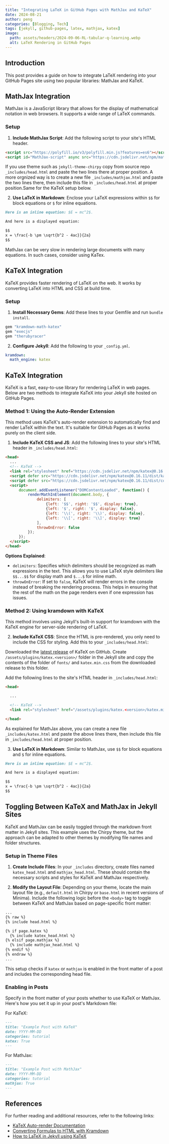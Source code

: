 ```yaml
---
title: "Integrating LaTeX in GitHub Pages with MathJax and KaTeX"
date: 2024-08-21
author: peng
categories: [Blogging, Tech]
tags: [jekyll, github-pages, latex, mathjax, katex]
image:
  path: assets/headers/2024-09-06-RL-tabular-q-learning.webp
  alt: LaTeX Rendering in GitHub Pages
---
```


## Introduction

This post provides a guide on how to integrate LaTeX rendering into your GitHub Pages site using two popular libraries: MathJax and KaTeX.

## MathJax Integration

MathJax is a JavaScript library that allows for the display of mathematical notation in web browsers. It supports a wide range of LaTeX commands.

### Setup

1. **Include MathJax Script**: Add the following script to your site's HTML header.

```html
<script src="https://polyfill.io/v3/polyfill.min.js?features=es6"></script>
<script id="MathJax-script" async src="https://cdn.jsdelivr.net/npm/mathjax@3/es5/tex-mml-chtml.js"></script>
```

If you use theme such as `jekyll-theme-chirpy` copy from source repo `_includes/head.html` and paste the two lines there at proper position.
A more orgnized way is to create a new file `_includes/mathjax.html` and paste the two lines there, then include this file in `_includes/head.html` at proper position.Same for the KaTeX setup below. 


2. **Use LaTeX in Markdown**: Enclose your LaTeX expressions within `$$` for block equations or `$` for inline equations.

```markdown
Here is an inline equation: $E = mc^2$.

And here is a displayed equation:

$$
x = \frac{-b \pm \sqrt{b^2 - 4ac}}{2a}
$$
```
MathJax can be very slow in rendering large documents with many equations. In such cases, consider using KaTex.

## KaTeX Integration

KaTeX provides faster rendering of LaTeX on the web. It works by converting LaTeX into HTML and CSS at build time.

### Setup

1. **Install Necessary Gems**: Add these lines to your Gemfile and run `bundle install`.

```ruby
gem "kramdown-math-katex"
gem "execjs"
gem "therubyracer"
```

2. **Configure Jekyll**: Add the following to your `_config.yml`.

```yaml
kramdown:
  math_engine: katex
```

## KaTeX Integration

KaTeX is a fast, easy-to-use library for rendering LaTeX in web pages. Below are two methods to integrate KaTeX into your Jekyll site hosted on GitHub Pages.

### Method 1: Using the Auto-Render Extension

This method uses KaTeX's auto-render extension to automatically find and render LaTeX within the text. It's suitable for GitHub Pages as it works purely on the client side.

1. **Include KaTeX CSS and JS**: Add the following lines to your site's HTML header in `_includes/head.html`:

```html
<head>
  ...
  <!-- KaTeX -->
  <link rel="stylesheet" href="https://cdn.jsdelivr.net/npm/katex@0.16.11/dist/katex.min.css" integrity="sha384-nB0miv6/jRmo5UMMR1wu3Gz6NLsoTkbqJghGIsx//Rlm+ZU03BU6SQNC66uf4l5+" crossorigin="anonymous">
  <script defer src="https://cdn.jsdelivr.net/npm/katex@0.16.11/dist/katex.min.js" integrity="sha384-7zkQWkzuo3B5mTepMUcHkMB5jZaolc2xDwL6VFqjFALcbeS9Ggm/Yr2r3Dy4lfFg" crossorigin="anonymous"></script>
  <script defer src="https://cdn.jsdelivr.net/npm/katex@0.16.11/dist/contrib/auto-render.min.js" integrity="sha384-43gviWU0YVjaDtb/GhzOouOXtZMP/7XUzwPTstBeZFe/+rCMvRwr4yROQP43s0Xk" crossorigin="anonymous"></script>
  <script>
      document.addEventListener("DOMContentLoaded", function() {
          renderMathInElement(document.body, {
              delimiters: [
                  {left: '$$', right: '$$', display: true},
                  {left: '$', right: '$', display: false},
                  {left: '\\(', right: '\\)', display: false},
                  {left: '\\[', right: '\\]', display: true}
              ],
              throwOnError: false
          });
      });
  </script>
</head>
```

**Options Explained**:
- `delimiters`: Specifies which delimiters should be recognized as math expressions in the text. This allows you to use LaTeX style delimiters like `$$...$$` for display math and `$...$` for inline math.
- `throwOnError`: If set to `false`, KaTeX will render errors in the console instead of breaking the rendering process. This helps in ensuring that the rest of the math on the page renders even if one expression has issues.

### Method 2: Using kramdown with KaTeX

This method involves using Jekyll's built-in support for kramdown with the KaTeX engine for server-side rendering of LaTeX.

2. **Include KaTeX CSS**: Since the HTML is pre-rendered, you only need to include the CSS for styling. Add this to your `_includes/head.html`:

Downloaded the [latest release](https://github.com/KaTeX/KaTeX/releases) of KaTeX on GitHub. Create `/assets/plugins/katex.<version>/` folder in the Jekyll site and copy the contents of the folder of `fonts/` and `katex.min.css` from the downloaded release to this folder.

Add the following lines to the site's HTML header in `_includes/head.html`:

```html
<head>

  ...

  <!-- KaTeX -->
  <link rel="stylesheet" href="/assets/plugins/katex.<version>/katex.min.css">

</head>
```

As explained for MathJax above, you can create a new file `_includes/katex.html` and paste the above lines there, then include this file in `_includes/head.html` at proper position.


3. **Use LaTeX in Markdown**: Similar to MathJax, use `$$` for block equations and `$` for inline equations.

```markdown
Here is an inline equation: $E = mc^2$.

And here is a displayed equation:

$$
x = \frac{-b \pm \sqrt{b^2 - 4ac}}{2a}
$$
```

## Toggling Between KaTeX and MathJax in Jekyll Sites

KaTeX and MathJax can be easily toggled through the markdown front matter in Jekyll sites. This example uses the Chirpy theme, but the approach can be adapted to other themes by modifying file names and folder structures.

### Setup in Theme Files

1. **Create Include Files**: In your `_includes` directory, create files named `katex_head.html` and `mathjax_head.html`. These should contain the necessary scripts and styles for KaTeX and MathJax respectively.

2. **Modify the Layout File**: Depending on your theme, locate the main layout file (e.g., `default.html` in Chirpy or `base.html` in recent versions of Minima). Include the following logic before the `<body>` tag to toggle between KaTeX and MathJax based on page-specific front matter:

```html
...
{% raw %}
{% include head.html %}

{% if page.katex %}
  {% include katex_head.html %}
{% elsif page.mathjax %}
  {% include mathjax_head.html %}
{% endif %}
{% endraw %}
...
```

This setup checks if `katex` or `mathjax` is enabled in the front matter of a post and includes the corresponding head file.

### Enabling in Posts

Specify in the front matter of your posts whether to use KaTeX or MathJax. Here's how you set it up in your post's Markdown file:

For KaTeX:

```markdown
---
title: "Example Post with KaTeX"
date: YYYY-MM-DD
categories: tutorial
katex: True
---
```

For MathJax:

```markdown
---
title: "Example Post with MathJax"
date: YYYY-MM-DD
categories: tutorial
mathjax: True
---
```

## References

For further reading and additional resources, refer to the following links:

- [KaTeX Auto-render Documentation](https://katex.org/docs/autorender)
- [Converting Formulas to HTML with Kramdown](https://gendignoux.com/blog/2020/05/23/katex.html#converting-formulas-to-html-with-kramdown)
- [How to LaTeX in Jekyll using KaTeX](https://www.xuningyang.com/blog/2021-01-11-katex-with-jekyll)
